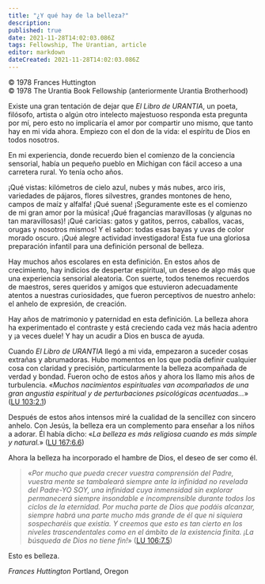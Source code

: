 ```yaml
---
title: "¿Y qué hay de la belleza?"
description: 
published: true
date: 2021-11-28T14:02:03.086Z
tags: Fellowship, The Urantian, article
editor: markdown
dateCreated: 2021-11-28T14:02:03.086Z
---
```


<p class="v-card v-sheet theme--light grey lighten-3 px-2">© 1978 Frances Huttington<br>© 1978 The Urantia Book Fellowship (anteriormente Urantia Brotherhood)</p>



Existe una gran tentación de dejar que _El Libro de URANTIA_, un poeta, filósofo, artista o algún otro intelecto majestuoso responda esta pregunta por mí, pero esto no implicaría el amor por compartir uno mismo, que tanto hay en mi vida ahora. Empiezo con el don de la vida: el espíritu de Dios en todos nosotros.

En mi experiencia, donde recuerdo bien el comienzo de la conciencia sensorial, había un pequeño pueblo en Michigan con fácil acceso a una carretera rural. Yo tenía ocho años.

¡Qué vistas: kilómetros de cielo azul, nubes y más nubes, arco iris, variedades de pájaros, flores silvestres, grandes montones de heno, campos de maíz y alfalfa! ¡Qué suena! ¡Seguramente este es el comienzo de mi gran amor por la música! ¡Qué fragancias maravillosas (y algunas no tan maravillosas)! ¡Qué caricias: gatos y gatitos, perros, caballos, vacas, orugas y nosotros mismos! Y el sabor: todas esas bayas y uvas de color morado oscuro. ¡Qué alegre actividad investigadora! Esta fue una gloriosa preparación infantil para una definición personal de belleza.

Hay muchos años escolares en esta definición. En estos años de crecimiento, hay indicios de despertar espiritual, un deseo de algo más que una experiencia sensorial aleatoria. Con suerte, todos tenemos recuerdos de maestros, seres queridos y amigos que estuvieron adecuadamente atentos a nuestras curiosidades, que fueron perceptivos de nuestro anhelo: el anhelo de expresión, de creación.

Hay años de matrimonio y paternidad en esta definición. La belleza ahora ha experimentado el contraste y está creciendo cada vez más hacia adentro y ¡a veces duele! Y hay un acudir a Dios en busca de ayuda.

Cuando _El Libro de URANTIA_ llegó a mi vida, empezaron a suceder cosas extrañas y abrumadoras. Hubo momentos en los que podía definir cualquier cosa con claridad y precisión, particularmente la belleza acompañada de verdad y bondad. Fueron ocho de estos años y ahora los llamo mis años de turbulencia. «_Muchos nacimientos espirituales van acompañados de una gran angustia espiritual y de perturbaciones psicológicas acentuadas..._» ([LU 103:2.1](/es/The_Urantia_Book/103#p2_1))

Después de estos años intensos miré la cualidad de la sencillez con sincero anhelo. Con Jesús, la belleza era un complemento para enseñar a los niños a adorar. Él había dicho: «_La belleza es más religiosa cuando es más simple y natural._» ([LU 167:6.6](/es/The_Urantia_Book/167#p6_6))

Ahora la belleza ha incorporado el hambre de Dios, el deseo de ser como él.

> «_Por mucho que pueda crecer vuestra comprensión del Padre, vuestra mente se tambaleará siempre ante la infinidad no revelada del Padre-YO SOY, una infinidad cuya inmensidad sin explorar permanecerá siempre insondable e incomprensible durante todos los ciclos de la eternidad. Por mucha parte de Dios que podáis alcanzar, siempre habrá una parte mucho más grande de él que ni siquiera sospecharéis que existía. Y creemos que esto es tan cierto en los niveles trascendentales como en el ámbito de la existencia finita. ¡La búsqueda de Dios no tiene fin!_» ([LU 106:7.5](/es/The_Urantia_Book/106#p7_5))

Esto es belleza.

_Frances Huttington_
Portland, Oregon

